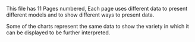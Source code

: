 This file has 11 Pages numbered, Each page uses different data to present different models and to show different ways to present data.

Some of the charts represent the same data to show the variety in which it can be displayed to be further interpreted.
